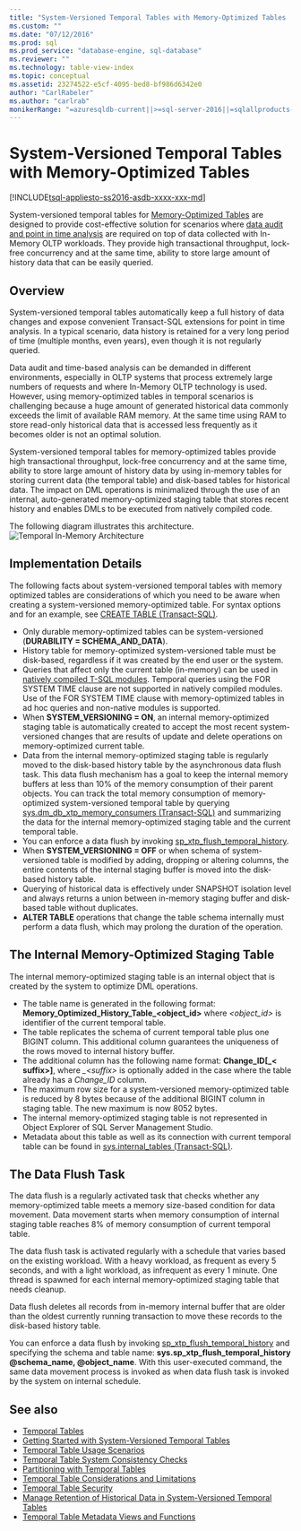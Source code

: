 ```yaml
---
title: "System-Versioned Temporal Tables with Memory-Optimized Tables | Microsoft Docs"
ms.custom: ""
ms.date: "07/12/2016"
ms.prod: sql
ms.prod_service: "database-engine, sql-database"
ms.reviewer: ""
ms.technology: table-view-index
ms.topic: conceptual
ms.assetid: 23274522-e5cf-4095-bed8-bf986d6342e0
author: "CarlRabeler"
ms.author: "carlrab"
monikerRange: "=azuresqldb-current||>=sql-server-2016||=sqlallproducts-allversions||>=sql-server-linux-2017||=azuresqldb-mi-current"
---
```

# System-Versioned Temporal Tables with Memory-Optimized Tables

[!INCLUDE[tsql-appliesto-ss2016-asdb-xxxx-xxx-md](../../includes/tsql-appliesto-ss2016-asdb-xxxx-xxx-md.md)]

System-versioned temporal tables for [Memory-Optimized Tables](../../relational-databases/in-memory-oltp/memory-optimized-tables.md) are designed to provide cost-effective solution for scenarios where [data audit and point in time analysis](https://msdn.microsoft.com/library/mt631669.aspx) are required on top of data collected with In-Memory OLTP workloads. They provide high transactional throughput, lock-free concurrency and at the same time, ability to store large amount of history data that can be easily queried.

## Overview

System-versioned temporal tables automatically keep a full history of data changes and expose convenient Transact-SQL extensions for point in time analysis. In a typical scenario, data history is retained for a very long period of time (multiple months, even years), even though it is not regularly queried.

Data audit and time-based analysis can be demanded in different environments, especially in OLTP systems that process extremely large numbers of requests and where In-Memory OLTP technology is used. However, using memory-optimized tables in temporal scenarios is challenging because a huge amount of generated historical data commonly exceeds the limit of available RAM memory. At the same time using RAM to store read-only historical data that is accessed less frequently as it becomes older is not an optimal solution.

System-versioned temporal tables for memory-optimized tables provide high transactional throughput, lock-free concurrency and at the same time, ability to store large amount of history data by using in-memory tables for storing current data (the temporal table) and disk-based tables for historical data. The impact on DML operations is minimalized through the use of an internal, auto-generated memory-optimized staging table that stores recent history and enables DMLs to be executed from natively compiled code.

The following diagram illustrates this architecture.![Temporal In-Memory Architecture](../../relational-databases/tables/media/temporal-in-memory-architecture.png "Temporal In-Memory Architecture")

## Implementation Details

The following facts about system-versioned temporal tables with memory optimized tables are considerations of which you need to be aware when creating a system-versioned memory-optimized table. For syntax options and for an example, see [CREATE TABLE &#40;Transact-SQL&#41;](../../t-sql/statements/create-table-transact-sql.md).

- Only durable memory-optimized tables can be system-versioned (**DURABILITY = SCHEMA_AND_DATA**).
- History table for memory-optimized system-versioned table must be disk-based, regardless if it was created by the end user or the system.
- Queries that affect only the current table (in-memory) can be used in [natively compiled T-SQL modules](https://msdn.microsoft.com/library/dn133184.aspx). Temporal queries using the FOR SYSTEM TIME clause are not supported in natively compiled modules. Use of the FOR SYSTEM TIME clause with memory-optimized tables in ad hoc queries and non-native modules is supported.
- When **SYSTEM_VERSIONING = ON**, an internal memory-optimized staging table is automatically created to accept the most recent system-versioned changes that are results of update and delete operations on memory-optimized current table.
- Data from the internal memory-optimized staging table is regularly moved to the disk-based history table by the asynchronous data flush task. This data flush mechanism has a goal to keep the internal memory buffers at less than 10% of the memory consumption of their parent objects. You can track the total memory consumption of memory-optimized system-versioned temporal table by querying [sys.dm_db_xtp_memory_consumers &#40;Transact-SQL&#41;](../../relational-databases/system-dynamic-management-views/sys-dm-db-xtp-memory-consumers-transact-sql.md) and summarizing the data for the internal memory-optimized staging table and the current temporal table.
- You can enforce a data flush by invoking [sp_xtp_flush_temporal_history](../../relational-databases/system-stored-procedures/temporal-table-sp-xtp-flush-temporal-history.md).
- When **SYSTEM_VERSIONING = OFF** or when schema of system-versioned table is modified by adding, dropping or altering columns, the entire contents of the internal staging buffer is moved into the disk-based history table.
- Querying of historical data is effectively under SNAPSHOT isolation level and always returns a union between in-memory staging buffer and disk-based table without duplicates.
- **ALTER TABLE** operations that change the table schema internally must perform a data flush, which may prolong the duration of the operation.

## The Internal Memory-Optimized Staging Table

The internal memory-optimized staging table is an internal object that is created by the system to optimize DML operations.

- The table name is generated in the following format: **Memory_Optimized_History_Table_<object_id>** where *<object_id>* is identifier of the current temporal table.
- The table replicates the schema of current temporal table plus one BIGINT column. This additional column guarantees the uniqueness of the rows moved to internal history buffer.
- The additional column has the following name format: **Change_ID[_< suffix>]**, where *_\<suffix>* is optionally added in the case where the table already has a *Change_ID* column.
- The maximum row size for a system-versioned memory-optimized table is reduced by 8 bytes because of the additional BIGINT column in staging table. The new maximum is now 8052 bytes.
- The internal memory-optimized staging table is not represented in Object Explorer of SQL Server Management Studio.
- Metadata about this table as well as its connection with current temporal table can be found in [sys.internal_tables &#40;Transact-SQL&#41;](../../relational-databases/system-catalog-views/sys-internal-tables-transact-sql.md).

## The Data Flush Task

The data flush is a regularly activated task that checks whether any memory-optimized table meets a memory size-based condition for data movement. Data movement starts when memory consumption of internal staging table reaches 8% of memory consumption of current temporal table.

The data flush task is activated regularly with a schedule that varies based on the existing workload. With a heavy workload, as frequent as every 5 seconds, and with a light workload, as infrequent as every 1 minute. One thread is spawned for each internal memory-optimized staging table that needs cleanup.

Data flush deletes all records from in-memory internal buffer that are older than the oldest currently running transaction to move these records to the disk-based history table.

You can enforce a data flush by invoking [sp_xtp_flush_temporal_history](../../relational-databases/system-stored-procedures/temporal-table-sp-xtp-flush-temporal-history.md) and specifying the schema and table name:
**sys.sp_xtp_flush_temporal_history @schema_name, @object_name**. With this user-executed command, the same data movement process is invoked as when data flush task is invoked by the system on internal schedule.

## See also

- [Temporal Tables](../../relational-databases/tables/temporal-tables.md)
- [Getting Started with System-Versioned Temporal Tables](../../relational-databases/tables/getting-started-with-system-versioned-temporal-tables.md)
- [Temporal Table Usage Scenarios](../../relational-databases/tables/temporal-table-usage-scenarios.md)
- [Temporal Table System Consistency Checks](../../relational-databases/tables/temporal-table-system-consistency-checks.md)
- [Partitioning with Temporal Tables](../../relational-databases/tables/partitioning-with-temporal-tables.md)
- [Temporal Table Considerations and Limitations](../../relational-databases/tables/temporal-table-considerations-and-limitations.md)
- [Temporal Table Security](../../relational-databases/tables/temporal-table-security.md)
- [Manage Retention of Historical Data in System-Versioned Temporal Tables](../../relational-databases/tables/manage-retention-of-historical-data-in-system-versioned-temporal-tables.md)
- [Temporal Table Metadata Views and Functions](../../relational-databases/tables/temporal-table-metadata-views-and-functions.md)
